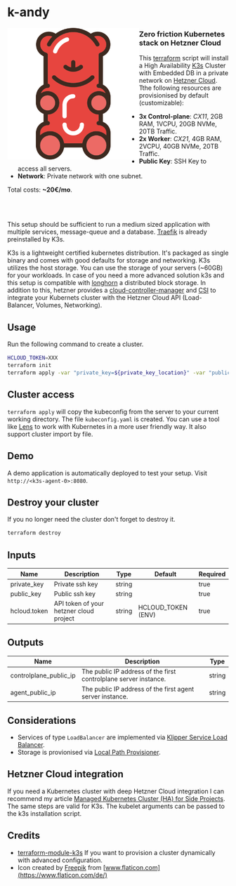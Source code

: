 # k-andy

<img align="left" height="300" src="logo.svg"/>

### Zero friction Kubernetes stack on Hetzner Cloud

This [terraform](https://www.terraform.io/) script will install a High Availability [K3s](https://rancher.com/docs/k3s/latest/en/) Cluster with Embedded DB in a private network on [Hetzner Cloud](https://www.hetzner.com/de/cloud). Tthe following resources are provisionised by default (customizable):

- **3x Control-plane**: _CX11_, 2GB RAM, 1VCPU, 20GB NVMe, 20TB Traffic.
- **2x Worker**: _CX21_, 4GB RAM, 2VCPU, 40GB NVMe, 20TB Traffic.
- **Public Key**: SSH Key to access all servers.
- **Network**: Private network with one subnet.

Total costs: **~20€/mo**.

</br>
</br>

This setup should be sufficient to run a medium sized application with multiple services, message-queue and a database. [Traefik](https://doc.traefik.io/traefik/) is already preinstalled by K3s.

K3s is a lightweight certified kubernetes distribution. It's packaged as single binary and comes with good defaults for storage and networking. K3s utilizes the host storage. You can use the storage of your servers (~60GB) for your workloads. In case of you need a more advanced solution k3s and this setup is compatible with [longhorn](https://github.com/longhorn/longhorn) a distributed block storage. In addition to this, hetzner provides a [cloud-controller-manager](https://github.com/hetznercloud/hcloud-cloud-controller-manager) and [CSI](https://github.com/hetznercloud/csi-driver) to integrate your Kubernets cluster with the Hetzner Cloud API (Load-Balancer, Volumes, Networking).

## Usage

Run the following command to create a cluster.

```sh
HCLOUD_TOKEN=XXX
terraform init
terraform apply -var "private_key=${private_key_location}" -var "public_key=${public_key_location}"
```

## Cluster access

`terraform apply` will copy the kubeconfig from the server to your current working directory. The file `kubeconfig.yaml` is created. You can use a tool like [Lens](https://k8slens.dev/) to work with Kubernetes in a more user friendly way. It also support cluster import by file.

## Demo

A demo application is automatically deployed to test your setup. Visit `http://<k3s-agent-0>:8080`.

## Destroy your cluster

If you no longer need the cluster don't forget to destroy it.

```sh
terraform destroy
```

## Inputs

| Name         | Description                             | Type   | Default            | Required |
| ------------ | --------------------------------------- | ------ | ------------------ | -------- |
| private_key  | Private ssh key                         | string |                    | true     |
| public_key   | Public ssh key                          | string |                    | true     |
| hcloud.token | API token of your hetzner cloud project | string | HCLOUD_TOKEN (ENV) | true     |

## Outputs

| Name                   | Description                                                      | Type   |
| ---------------------- | ---------------------------------------------------------------- | ------ |
| controlplane_public_ip | The public IP address of the first controlplane server instance. | string |
| agent_public_ip        | The public IP address of the first agent server instance.        | string |

## Considerations

- Services of type `LoadBalancer` are implemented via [Klipper Service Load Balancer](https://github.com/k3s-io/klipper-lb).
- Storage is provionised via [Local Path Provisioner](https://github.com/rancher/local-path-provisioner).

## Hetzner Cloud integration

If you need a Kubernetes cluster with deep Hetzner Cloud integration I can recommend my article [Managed Kubernetes Cluster (HA) for Side Projects](https://dustindeus.medium.com/managed-kubernetes-cluster-ha-for-side-projects-47f74e2f9436). The same steps are valid for K3s. The kubelet arguments can be passed to the k3s installation script.

## Credits

- [terraform-module-k3s](https://github.com/xunleii/terraform-module-k3s) If you want to provision a cluster dynamically with advanced configuration.
- Icon created by [Freepik](https://www.freepik.com) from [www.flaticon.com](https://www.flaticon.com/de/)
